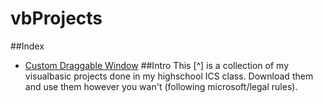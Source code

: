 # vbProjects
##Index
 * [Custom Draggable Window]()
##Intro
This [^] is a collection of my visualbasic projects done in my highschool ICS class.
Download them and use them however you wan't (following microsoft/legal rules).
